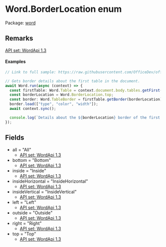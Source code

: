 # Word.BorderLocation enum

Package: [word](https://learn.microsoft.com/en-us/javascript/api/word)

## Remarks

[API set: WordApi 1.3](https://learn.microsoft.com/en-us/javascript/api/requirement-sets/word/word-api-requirement-sets)

#### Examples

```TypeScript
// Link to full sample: https://raw.githubusercontent.com/OfficeDev/office-js-snippets/prod/samples/word/40-tables/manage-formatting.yaml

// Gets border details about the first table in the document.
await Word.run(async (context) => {
  const firstTable: Word.Table = context.document.body.tables.getFirst();
  const borderLocation = Word.BorderLocation.top;
  const border: Word.TableBorder = firstTable.getBorder(borderLocation);
  border.load(["type", "color", "width"]);
  await context.sync();

  console.log(`Details about the ${borderLocation} border of the first table:`, `- Color: ${border.color}`, `- Type: ${border.type}`, `- Width: ${border.width} points`);
});
```

## Fields

- all = "All"
  - [API set: WordApi 1.3](https://learn.microsoft.com/en-us/javascript/api/requirement-sets/word/word-api-requirement-sets)
- bottom = "Bottom"
  - [API set: WordApi 1.3](https://learn.microsoft.com/en-us/javascript/api/requirement-sets/word/word-api-requirement-sets)
- inside = "Inside"
  - [API set: WordApi 1.3](https://learn.microsoft.com/en-us/javascript/api/requirement-sets/word/word-api-requirement-sets)
- insideHorizontal = "InsideHorizontal"
  - [API set: WordApi 1.3](https://learn.microsoft.com/en-us/javascript/api/requirement-sets/word/word-api-requirement-sets)
- insideVertical = "InsideVertical"
  - [API set: WordApi 1.3](https://learn.microsoft.com/en-us/javascript/api/requirement-sets/word/word-api-requirement-sets)
- left = "Left"
  - [API set: WordApi 1.3](https://learn.microsoft.com/en-us/javascript/api/requirement-sets/word/word-api-requirement-sets)
- outside = "Outside"
  - [API set: WordApi 1.3](https://learn.microsoft.com/en-us/javascript/api/requirement-sets/word/word-api-requirement-sets)
- right = "Right"
  - [API set: WordApi 1.3](https://learn.microsoft.com/en-us/javascript/api/requirement-sets/word/word-api-requirement-sets)
- top = "Top"
  - [API set: WordApi 1.3](https://learn.microsoft.com/en-us/javascript/api/requirement-sets/word/word-api-requirement-sets)